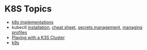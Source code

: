 # K8S Topics

* [k8s implementations](k8s-implementations.html)
* kubectl [installation](./kubectl-install.html), [cheat sheet](kubectl.html),
[secrets management](./kubectl-secrets.html),
[managing profiles](./kubectl-manage-profile.html)
* [Playing with a K3S Cluster](./k3s-cluster.html)
* [k9s](k9s.html)
